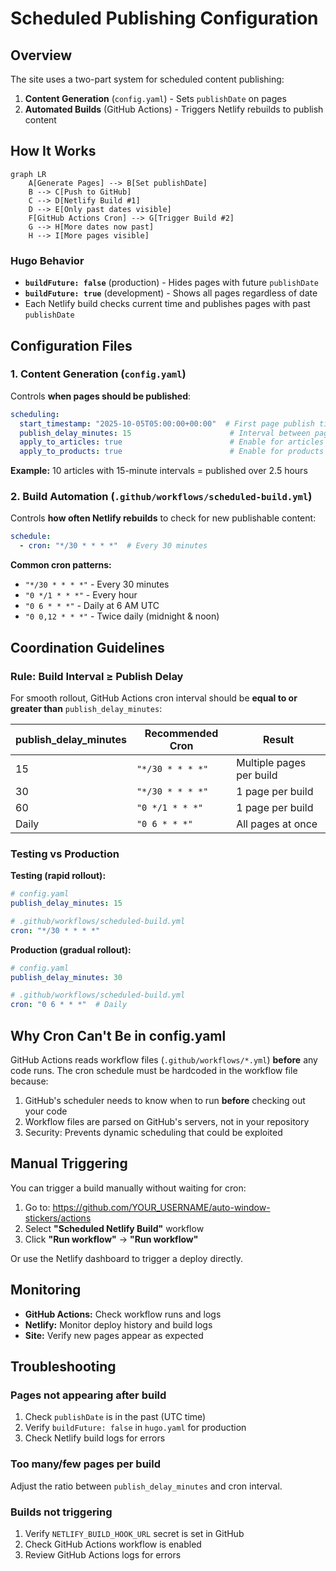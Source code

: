 # Scheduled Publishing Configuration

## Overview

The site uses a two-part system for scheduled content publishing:

1. **Content Generation** (`config.yaml`) - Sets `publishDate` on pages
2. **Automated Builds** (GitHub Actions) - Triggers Netlify rebuilds to publish content

## How It Works

```mermaid
graph LR
    A[Generate Pages] --> B[Set publishDate]
    B --> C[Push to GitHub]
    C --> D[Netlify Build #1]
    D --> E[Only past dates visible]
    F[GitHub Actions Cron] --> G[Trigger Build #2]
    G --> H[More dates now past]
    H --> I[More pages visible]
```

### Hugo Behavior

- **`buildFuture: false`** (production) - Hides pages with future `publishDate`
- **`buildFuture: true`** (development) - Shows all pages regardless of date
- Each Netlify build checks current time and publishes pages with past `publishDate`

## Configuration Files

### 1. Content Generation (`config.yaml`)

Controls **when pages should be published**:

```yaml
scheduling:
  start_timestamp: "2025-10-05T05:00:00+00:00"  # First page publish time
  publish_delay_minutes: 15                      # Interval between pages
  apply_to_articles: true                        # Enable for articles
  apply_to_products: true                        # Enable for products
```

**Example:** 10 articles with 15-minute intervals = published over 2.5 hours

### 2. Build Automation (`.github/workflows/scheduled-build.yml`)

Controls **how often Netlify rebuilds** to check for new publishable content:

```yaml
schedule:
  - cron: "*/30 * * * *"  # Every 30 minutes
```

**Common cron patterns:**
- `"*/30 * * * *"` - Every 30 minutes
- `"0 */1 * * *"` - Every hour
- `"0 6 * * *"` - Daily at 6 AM UTC
- `"0 0,12 * * *"` - Twice daily (midnight & noon)

## Coordination Guidelines

### Rule: Build Interval ≥ Publish Delay

For smooth rollout, GitHub Actions cron interval should be **equal to or greater than** `publish_delay_minutes`:

| publish_delay_minutes | Recommended Cron | Result |
|-----------------------|------------------|--------|
| 15 | `"*/30 * * * *"` | Multiple pages per build |
| 30 | `"*/30 * * * *"` | 1 page per build |
| 60 | `"0 */1 * * *"` | 1 page per build |
| Daily | `"0 6 * * *"` | All pages at once |

### Testing vs Production

**Testing (rapid rollout):**
```yaml
# config.yaml
publish_delay_minutes: 15

# .github/workflows/scheduled-build.yml
cron: "*/30 * * * *"
```

**Production (gradual rollout):**
```yaml
# config.yaml
publish_delay_minutes: 30

# .github/workflows/scheduled-build.yml
cron: "0 6 * * *"  # Daily
```

## Why Cron Can't Be in config.yaml

GitHub Actions reads workflow files (`.github/workflows/*.yml`) **before** any code runs. The cron schedule must be hardcoded in the workflow file because:

1. GitHub's scheduler needs to know when to run **before** checking out your code
2. Workflow files are parsed on GitHub's servers, not in your repository
3. Security: Prevents dynamic scheduling that could be exploited

## Manual Triggering

You can trigger a build manually without waiting for cron:

1. Go to: https://github.com/YOUR_USERNAME/auto-window-stickers/actions
2. Select **"Scheduled Netlify Build"** workflow
3. Click **"Run workflow"** → **"Run workflow"**

Or use the Netlify dashboard to trigger a deploy directly.

## Monitoring

- **GitHub Actions:** Check workflow runs and logs
- **Netlify:** Monitor deploy history and build logs
- **Site:** Verify new pages appear as expected

## Troubleshooting

### Pages not appearing after build

1. Check `publishDate` is in the past (UTC time)
2. Verify `buildFuture: false` in `hugo.yaml` for production
3. Check Netlify build logs for errors

### Too many/few pages per build

Adjust the ratio between `publish_delay_minutes` and cron interval.

### Builds not triggering

1. Verify `NETLIFY_BUILD_HOOK_URL` secret is set in GitHub
2. Check GitHub Actions workflow is enabled
3. Review GitHub Actions logs for errors
